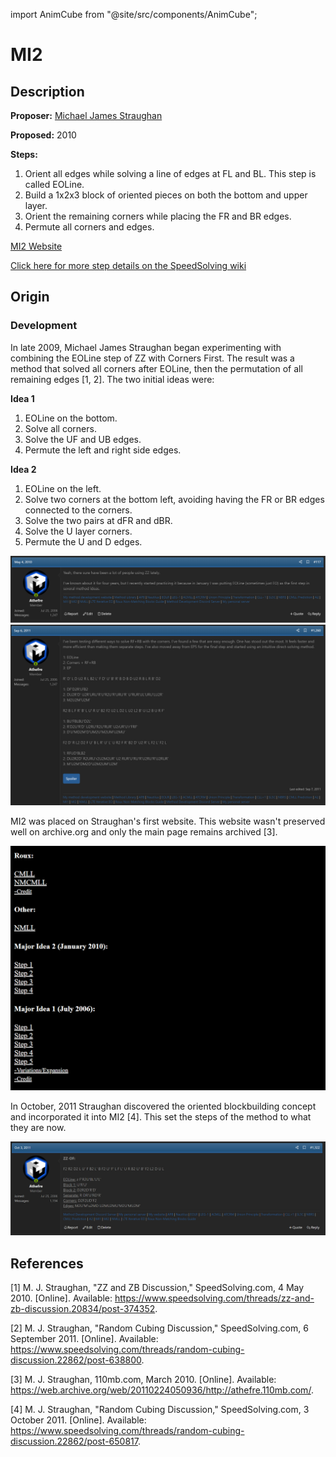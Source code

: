 import AnimCube from "@site/src/components/AnimCube";

# MI2

<AnimCube params="config=../../ExhibitConfig.txt&facelets=wydwylywdwwyywydlddbddbddlddlddgddgddddooodddddddrdddd" width="400px" height="400px" />

## Description

**Proposer:** [Michael James Straughan](CubingContributors/MethodDevelopers.md#straughan-michael-james-athefre)

**Proposed:** 2010

**Steps:**

1. Orient all edges while solving a line of edges at FL and BL. This step is called EOLine.
2. Build a 1x2x3 block of oriented pieces on both the bottom and upper layer.
3. Orient the remaining corners while placing the FR and BR edges.
4. Permute all corners and edges.

[MI2 Website](https://sites.google.com/site/athefre/mi2)

[Click here for more step details on the SpeedSolving wiki](https://www.speedsolving.com/wiki/index.php/MI2)

## Origin

### Development

In late 2009, Michael James Straughan began experimenting with combining the EOLine step of ZZ with Corners First. The result was a method that solved all corners after EOLine, then the permutation of all remaining edges [1, 2]. The two initial ideas were:

**Idea 1**

1. EOLine on the bottom.
2. Solve all corners.
3. Solve the UF and UB edges.
4. Permute the left and right side edges.

**Idea 2**

1. EOLine on the left.
2. Solve two corners at the bottom left, avoiding having the FR or BR edges connected to the corners.
3. Solve the two pairs at dFR and dBR.
4. Solve the U layer corners.
5. Permute the U and D edges.

![](img/MI2/Origin1.png)
![](img/MI2/Origin2.png)

MI2 was placed on Straughan's first website. This website wasn't preserved well on archive.org and only the main page remains archived [3].

![](img/MI1/Site.png)

In October, 2011 Straughan discovered the oriented blockbuilding concept and incorporated it into MI2 [4]. This set the steps of the method to what they are now.

![](img/MI2/FinalSteps.png)

## References

[1] M. J. Straughan, "ZZ and ZB Discussion," SpeedSolving.com, 4 May 2010. [Online]. Available: https://www.speedsolving.com/threads/zz-and-zb-discussion.20834/post-374352.

[2] M. J. Straughan, "Random Cubing Discussion," SpeedSolving.com, 6 September 2011. [Online]. Available: https://www.speedsolving.com/threads/random-cubing-discussion.22862/post-638800.

[3] M. J. Straughan, 110mb.com, March 2010. [Online]. Available: https://web.archive.org/web/20110224050936/http://athefre.110mb.com/.

[4] M. J. Straughan, "Random Cubing Discussion," SpeedSolving.com, 3 October 2011. [Online]. Available: https://www.speedsolving.com/threads/random-cubing-discussion.22862/post-650817.